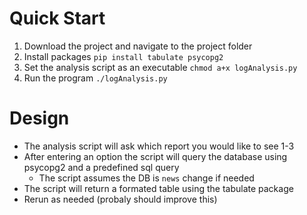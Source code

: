 # Quick Start

1. Download the project and navigate to the project folder
2. Install packages `pip install tabulate psycopg2`
3. Set the analysis script as an executable `chmod a+x logAnalysis.py`
4. Run the program `./logAnalysis.py`

# Design

* The analysis script will ask which report you would like to see 1-3
* After entering an option the script will query the database using psycopg2 and a predefined sql query
  * The script assumes the DB is `news` change if needed
* The script will return a formated table using the tabulate package
* Rerun as needed (probaly should improve this)